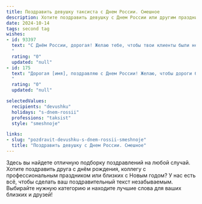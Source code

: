 ```yaml
---
title: Поздравить девушку таксиста с Днем России. Смешное
description: Хотите поздравить девушку с Днем России или другим праздником? Наш ИИ создаст незабываемое поздравление, а вы обязательно выделитесь среди других.  
date: 2024-10-14
tags: second tag
wishes:
- id: 93397
  text: "С Днём России, дорогая! Желаю тебе, чтобы твои клиенты были не только весёлыми, но и щедрыми на чаевые, а пробки на дорогах рассасывались быстрее, чем твой утренний кофе! Пусть каждый день будет  проездом к успеху и счастью, а твой автомобиль всегда будет на ходу (и в чистоте, конечно!).  С праздником!
  "
  rating: "0"
  updated: "null"
- id: 175
  text: "Дорогая [имя], поздравляю с Днем России! Желаю, чтобы дороги были ровнее, чем высказывания пассажиров после полуночи, а заказы сыпались чаще, чем вопросы \"а навигатор вас точно не обманывает?\".  Пусть клиенты будут щедрыми, а пробки останутся только в праздничных бутылках шампанского!
  "
  rating: "0"
  updated: "null"

selectedValues:
  recipients: "devushku"
  holidays: "s-dnem-rossii"
  professions: "taksist"
  style: "smeshnoje"

links:
- slug: "pozdravit-devushku-s-dnem-rossii-smeshnoje"
  title: "Поздравить девушку с Днем России. Смешное"
---
```


Здесь вы найдете отличную подборку поздравлений на любой случай.
Хотите поздравить друга с днём рождения, коллегу с профессиональным праздником или близких с Новым годом? У нас есть всё, чтобы сделать ваш поздравительный текст незабываемым. Выбирайте нужную категорию и находите лучшие слова для ваших близких и друзей!
